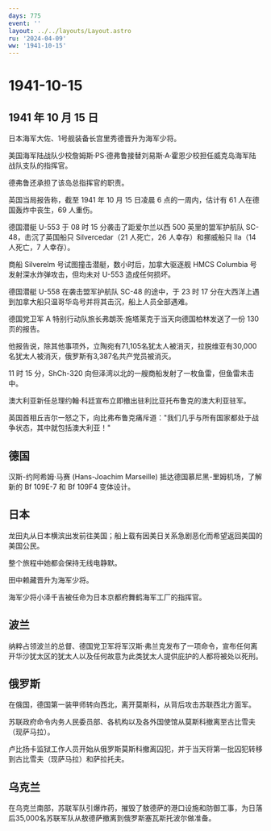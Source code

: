 ```yaml
---
days: 775
event: ''
layout: ../../layouts/Layout.astro
ru: '2024-04-09'
ww: '1941-10-15'
---
```


# 1941-10-15

## 1941 年 10 月 15 日

日本海军大佐、1号舰装备长宫里秀德晋升为海军少将。

美国海军陆战队少校詹姆斯·PS·德弗鲁接替刘易斯·A·霍恩少校担任威克岛海军陆战队支队的指挥官。

德弗鲁还承担了该岛总指挥官的职责。

英国当局报告称，截至 1941 年 10 月 15 日凌晨 6 点的一周内，估计有 61
人在德国轰炸中丧生，69 人重伤。

德国潜艇 U-553 于 08 时 15 分袭击了距爱尔兰以西 500 英里的盟军护航队
SC-48，击沉了英国船只 Silvercedar（21 人死亡，26 人幸存）和挪威船只
Ila（14 人死亡，7 人幸存）。

商船 Silverelm 号试图撞击潜艇，数小时后，加拿大驱逐舰 HMCS Columbia
号发射深水炸弹攻击，但均未对 U-553 造成任何损坏。

德国潜艇 U-558 在袭击盟军护航队 SC-48 的途中，于 23 时 17
分在大西洋上遇到加拿大船只温哥华岛号并将其击沉，船上人员全部遇难。

德国党卫军 A 特别行动队旅长弗朗茨·施塔莱克于当天向德国柏林发送了一份 130
页的报告。

他报告说，除其他事项外，立陶宛有71,105名犹太人被消灭，拉脱维亚有30,000名犹太人被消灭，俄罗斯有3,387名共产党员被消灭。

11 时 15 分，ShCh-320
向但泽湾以北的一艘商船发射了一枚鱼雷，但鱼雷未击中。

澳大利亚新任总理约翰·科廷宣布立即撤出驻利比亚托布鲁克的澳大利亚驻军。

英国首相丘吉尔一怒之下，向比弗布鲁克痛斥道："我们几乎与所有国家都处于战争状态，其中就包括澳大利亚！"

## 德国

汉斯-约阿希姆·马赛 (Hans-Joachim Marseille)
抵达德国慕尼黑-里姆机场，了解新的 Bf 109E-7 和 Bf 109F4 变体设计。

## 日本

龙田丸从日本横滨出发前往美国；船上载有因美日关系急剧恶化而希望返回美国的美国公民。

整个旅程中她都会保持无线电静默。

田中赖藏晋升为海军少将。

海军少将小泽千吉被任命为日本京都府舞鹤海军工厂的指挥官。

## 波兰

纳粹占领波兰的总督、德国党卫军将军汉斯·弗兰克发布了一项命令，宣布任何离开华沙犹太区的犹太人以及任何故意为此类犹太人提供庇护的人都将被处以死刑。

## 俄罗斯

在俄国，德国第一装甲师转向西北，离开莫斯科，从背后攻击苏联西北方面军。

苏联政府命令内务人民委员部、各机构以及各外国使馆从莫斯科撤离至古比雪夫（现萨马拉）。

卢比扬卡监狱工作人员开始从俄罗斯莫斯科撤离囚犯，并于当天将第一批囚犯转移到古比雪夫（现萨马拉）和萨拉托夫。

## 乌克兰

在乌克兰南部，苏联军队引爆炸药，摧毁了敖德萨的港口设施和防御工事，为日落后35,000名苏联军队从敖德萨撤离到俄罗斯塞瓦斯托波尔做准备。